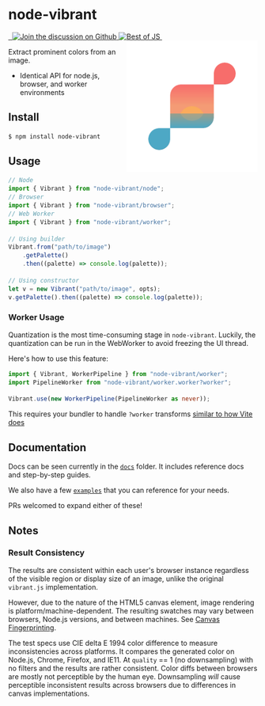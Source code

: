 # node-vibrant

<a href="https://www.npmjs.com/package/node-vibrant" target="\_parent">
  <img alt="" src="https://img.shields.io/npm/dm/node-vibrant.svg" />
</a><a href="https://bundlephobia.com/package/node-vibrant@latest" target="\_parent">
  <img alt="" src="https://badgen.net/bundlephobia/minzip/node-vibrant" />
</a><a href="https://github.com/Vibrant-Colors/node-vibrant/discussions">
  <img alt="Join the discussion on Github" src="https://img.shields.io/badge/Github%20Discussions%20%26%20Support-Chat%20now!-blue" />
</a><a href="https://bestofjs.org/projects/node-vibrant"><img alt="Best of JS" src="https://img.shields.io/endpoint?url=https://bestofjs-serverless.now.sh/api/project-badge?fullName=Vibrant-Colors%2Fnode-vibrant%26since=daily" /></a><a href="https://github.com/Vibrant-Colors/node-vibrant/" target="\_parent">
  <img alt="" src="https://img.shields.io/github/stars/Vibrant-Colors/node-vibrant.svg?style=social&label=Star" />
</a>

<img align="right" width="265" src="./media/logo.png?raw=true">

Extract prominent colors from an image.

- Identical API for node.js, browser, and worker environments

## Install

```bash
$ npm install node-vibrant
```

## Usage

```typescript
// Node
import { Vibrant } from "node-vibrant/node";
// Browser
import { Vibrant } from "node-vibrant/browser";
// Web Worker
import { Vibrant } from "node-vibrant/worker";

// Using builder
Vibrant.from("path/to/image")
	.getPalette()
	.then((palette) => console.log(palette));

// Using constructor
let v = new Vibrant("path/to/image", opts);
v.getPalette().then((palette) => console.log(palette));
```

### Worker Usage

Quantization is the most time-consuming stage in `node-vibrant`. Luckily, the quantization can be run in the WebWorker to avoid freezing the UI thread.

Here's how to use this feature:

```typescript
import { Vibrant, WorkerPipeline } from "node-vibrant/worker";
import PipelineWorker from "node-vibrant/worker.worker?worker";

Vibrant.use(new WorkerPipeline(PipelineWorker as never));
```

This requires your bundler to handle `?worker` transforms [similar to how Vite does](https://vite.dev/guide/features.html#import-with-query-suffixes)

## Documentation

Docs can be seen currently in the [`docs`](./docs) folder. It includes reference docs and step-by-step guides.

We also have a few [`examples`](./examples) that you can reference for your needs.

PRs welcomed to expand either of these!

## Notes

### Result Consistency

The results are consistent within each user's browser instance regardless of the visible region or display size of an image, unlike the original `vibrant.js` implementation.

However, due to the nature of the HTML5 canvas element, image rendering is platform/machine-dependent. The resulting swatches may vary between browsers, Node.js versions, and between machines. See [Canvas Fingerprinting](https://en.wikipedia.org/wiki/Canvas_fingerprinting).

The test specs use CIE delta E 1994 color difference to measure inconsistencies across platforms. It compares the generated color on Node.js, Chrome, Firefox, and IE11. At `quality` == 1 (no downsampling) with no filters and the results are rather consistent. Color diffs between browsers are mostly not perceptible by the human eye. Downsampling _will_ cause perceptible inconsistent results across browsers due to differences in canvas implementations.
